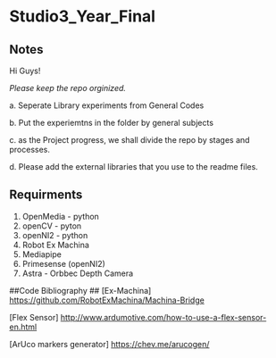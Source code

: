 # Studio3_Year_Final

## Notes ##
Hi Guys! 

*Please keep the repo orginized.*

a. Seperate Library experiments from General Codes

b. Put the experiemtns in the folder by general subjects

c. as the Project progress, we shall divide the repo by stages and processes.

d. Please add the external libraries that you use to the readme files.





## Requirments ##
1. OpenMedia - python
2. openCV - pyton
3. openNI2 - python
4. Robot Ex Machina
5. Mediapipe
6. Primesense (openNI2)
7. Astra - Orbbec Depth Camera



##Code Bibliography ##
[Ex-Machina] 
https://github.com/RobotExMachina/Machina-Bridge

[Flex Sensor] 
http://www.ardumotive.com/how-to-use-a-flex-sensor-en.html

[ArUco markers generator] 
https://chev.me/arucogen/
